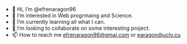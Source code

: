 - 👋 Hi, I’m @efrenaragon96
- 👀 I’m interested in Web progrmaing and Science.
- 🌱 I’m currently learning all what I can.
- 💞️ I’m looking to collaborate on some interesting project.
- 📫 How to reach me efrenaragon96@gmai.com or earagon@uclv.cu

<!---
efrenaragon96/efrenaragon96 is a ✨ special ✨ repository because its `README.md` (this file) appears on your GitHub profile.
You can click the Preview link to take a look at your changes.
--->
